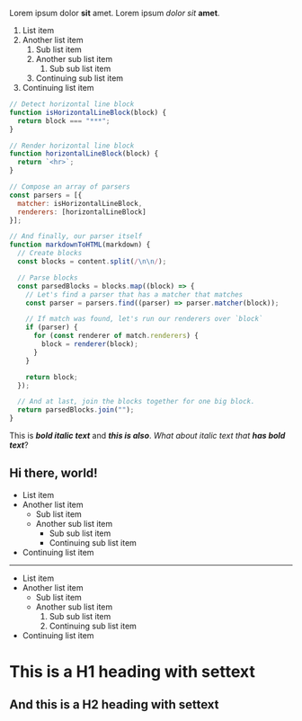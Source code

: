 Lorem ipsum dolor **sit** amet. Lorem ipsum *dolor* _sit_ __amet__.

1. List item
2. Another list item
   1. Sub list item
   2. Another sub list item
        1. Sub sub list item
   3. Continuing sub list item
3. Continuing list item

```javascript
// Detect horizontal line block
function isHorizontalLineBlock(block) {
  return block === "***";
}

// Render horizontal line block
function horizontalLineBlock(block) {
  return `<hr>`;
}

// Compose an array of parsers
const parsers = [{
  matcher: isHorizontalLineBlock,
  renderers: [horizontalLineBlock]
}];

// And finally, our parser itself
function markdownToHTML(markdown) {
  // Create blocks
  const blocks = content.split(/\n\n/);

  // Parse blocks
  const parsedBlocks = blocks.map((block) => {
    // Let's find a parser that has a matcher that matches
    const parser = parsers.find((parser) => parser.matcher(block));

    // If match was found, let's run our renderers over `block`
    if (parser) {
      for (const renderer of match.renderers) {
        block = renderer(block);
      }
    }

    return block;
  });

  // And at last, join the blocks together for one big block.
  return parsedBlocks.join("");
}
```

This is ___bold italic text___ and ***this is also***. *What about italic text that **has bold text***?

## Hi there, world!

* List item
* Another list item 
  * Sub list item
  * Another sub list item 
    * Sub sub list item
    * Continuing sub list item
* Continuing list item

***

* List item
* Another list item
    * Sub list item
    * Another sub list item
      1. Sub sub list item
      2. Continuing sub list item
* Continuing list item

This is a H1 heading with settext
=================================

And this is a H2 heading with settext
-------------------------------------
